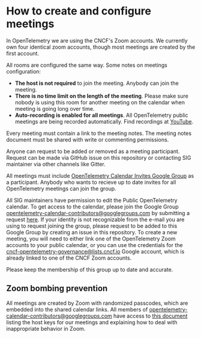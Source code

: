 # How to create and configure meetings

In OpenTelemetry we are using the CNCF's Zoom accounts. We currently own four
identical zoom accounts, though most meetings are created by the first account.

All rooms are configured the same way. Some notes on meetings configuration:

- **The host is not required** to join the meeting. Anybody can join the meeting.
- **There is no time limit on the length of the meeting**. Please make sure nobody is
  using this room for another meeting on the calendar when meeting is going long
  over time.
- **Auto-recording is enabled for all meetings**. All OpenTelemetry public meetings are being recorded automatically. Find recordings at [YouTube](https://www.youtube.com/channel/UCHZDBZTIfdy94xMjMKz-_MA).

Every meeting must contain a link to the meeting notes. The meeting notes
document must be shared with write or commenting permissions.

Anyone can request to be added or removed as a meeting participant. Request can
be made via GitHub issue on this repository or contacting SIG maintainer via
other channels like Gitter.

All meetings must include [OpenTelemetry Calendar Invites Google Group](https://groups.google.com/g/opentelemetry-calendar)
as a participant. Anybody who wants to recieve up to date invites for all OpenTelemetry
meetings can join the group.

All SIG maintainers have permission to edit the Public OpenTelemetry calendar.
To get access to the calendar, please join the Google Group opentelemetry-calendar-contributors@googlegroups.com by submitting a request [here](https://groups.google.com/g/opentelemetry-calendar-contributors).
If your identity is not recognizable from the e-mail you are using to request joining the group, please
request to be added to this Google Group by creating an issue in this repository. To create a new meeting, you will need
to either link one of the OpenTelemetry Zoom accounts to your public calendar, or you can use the credentials for the
cncf-opentelemetry-governance@lists.cncf.io  Google account, which is already linked to one of the CNCF Zoom accounts.

Please keep the membership of this group up to date and accurate.

## Zoom bombing prevention
All meetings are created by Zoom with randomized passcodes, which are embedded into the shared calendar links.
All members of opentelemetry-calendar-contributors@googlegroups.com have access to [this document](https://docs.google.com/document/d/1gt9ctxKGPrM_XTINqLgkSxYypdrczHkt2znjwgBU4UU/edit#)
listing the host keys for our meetings and explaining how to deal with inappropriate behavior in Zoom.
